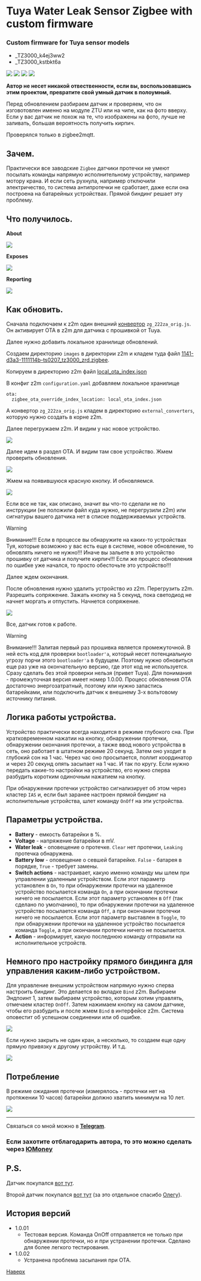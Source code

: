 # <a id="Top">Tuya Water Leak Sensor Zigbee with custom firmware</a>

### Custom firmware for Tuya sensor models

- _TZ3000_k4ej3ww2
- _TZ3000_kstbkt6a

<img src="https://raw.githubusercontent.com/slacky1965/ts0207_tz3000_zed/refs/heads/main/doc/images/ts0207_tz3000.jpg"/>

<img src="https://raw.githubusercontent.com/slacky1965/ts0207_tz3000_zed/refs/heads/main/doc/images/board.jpg"/>

<img src="https://raw.githubusercontent.com/slacky1965/ts0207_tz3000_zed/refs/heads/main/doc/images/board1.jpg"/>

<img src="https://raw.githubusercontent.com/slacky1965/ts0207_tz3000_zed/refs/heads/main/doc/images/about_orig.jpg"/>

**Автор не несет никакой отвественности, если вы, воспользовавшись этим проектом, превратите свой умный датчик в полоумный.**

Перед обновлением разбираем датчик и проверяем, что он изговотовлен именно на модуле ZTU или на чипе, как на фото вверху. Если у вас датчик не похож на те, что изображены на фото, лучше не заливать, большая вероятность получить кирпич.

Проверялся только в zigbee2mqtt.

## Зачем. 

Практически все заводские `Zigbee` датчики протечки не умеют посылать команды напрямую исполнительному устройству, например мотору крана. И если сеть рухнула, например отключили электричество, то система антипротечки не сработает, даже если она построена на батарейных устройствах. Прямой биндинг решает эту проблему.

## Что получилось. 

**About**

<img src="https://raw.githubusercontent.com/slacky1965/ts0207_tz3000_zed/refs/heads/main/doc/images/about.jpg"/>

**Exposes**

<img src="https://raw.githubusercontent.com/slacky1965/ts0207_tz3000_zed/refs/heads/main/doc/images/exposes.jpg"/>

**Reporting**

<img src="https://raw.githubusercontent.com/slacky1965/ts0207_tz3000_zed/refs/heads/main/doc/images/reporting.jpg"/>

## Как обновить.

Сначала подключаем к z2m один внешний [конвертор](https://github.com/slacky1965/ts0207_tz3000_zed/tree/main/zigbee2mqtt) `zg_222za_orig.js`. Он активирует OTA в z2m для датчика с прошивкой от Tuya.

Далее нужно добавить локальное хранилище обновлений. 

Создаем директорию `images` в директории z2m и кладем туда файл [1141-d3a3-1111114b-ts0207_tz3000_zrd.zigbee](https://github.com/slacky1965/ts0207_tz3000_zed/raw/refs/heads/main/bin/1141-d3a3-1111114b-ts0207_tz3000_zrd.zigbee).

Копируем в директорию z2m файл [local_ota_index.json](https://github.com/slacky1965/ts0207_tz3000_zed/blob/main/zigbee2mqtt/local_ota_index.json)

В конфиг z2m `configuration.yaml` добавляем локальное хранилище

```
ota:
  zigbee_ota_override_index_location: local_ota_index.json
```

А конвертор `zg_222za_orig.js` кладем в директорию `external_converters`, которую нужно создать в корне z2m.

Далее перегружаем z2m. И видим у нас новое устройство.

<img src="https://raw.githubusercontent.com/slacky1965/ts0207_tz3000_zed/refs/heads/main/doc/images/tuya_ready.jpg"/>

Далее идем в раздел OTA. И видим там свое устройство. Жмем проверить обновления.

<img src="https://raw.githubusercontent.com/slacky1965/ts0207_tz3000_zed/refs/heads/main/doc/images/update.jpg"/>
	
Жмем на появившуюся красную кнопку. И обновляемся.

<img src="https://raw.githubusercontent.com/slacky1965/ts0207_tz3000_zed/refs/heads/main/doc/images/update2.jpg"/>
	
Если все не так, как описано, значит вы что-то сделали не по инструкции (не положили файл куда нужно, не перегрузили z2m) или сигнатуры вашего датчика нет в списке поддерживаемых устройств.

> [!WARNING]
> Внимание!!! Если в процессе вы обнаружите на каких-то устройствах Туя, которые возможно у вас есть еще в системе, новое обновление, то обновлять ничего не нужно!!! Иначе вы зальете в это устройство прошивку от датчика и получите кирпич!!! Если же процесс обновления по ошибке уже начался, то просто обесточьте это устройство!!!

Далее ждем окончания.

После обновления нужно удалить устройство из z2m. Перегрузить z2m. Разрешить сопряжение. Зажать кнопку на 5 секунд, пока светодиод не начнет моргать и отпустить. Начнется сопряжение.

<img src="https://raw.githubusercontent.com/slacky1965/ts0207_tz3000_zed/refs/heads/main/doc/images/joined.jpg"/>

Все, датчик готов к работе.

> [!WARNING]
> Внимание!!! Залитая первый раз прошивка является промежуточной. В ней есть код для проверки `bootloader'а`, который несет потенциальную угрозу порчи этого `bootloader'a` в будущем. Поэтому нужно обновиться еще раз уже на окончательную версию, где этот код не используется. Сразу сделать без этой проверки нельзя (привет Tuya). Для понимания - промежуточная версия имеет номер 1.0.00. Процесс обновления ОТА достаточно энергозатратный, поэтому или нужно запастись батарейками, или подключить датчик к внешнему 3-х вольтовому источнику питания.

## Логика работы устройства.

Устройство практически всегда находится в режиме глубокого сна. При кратковременном нажатии на кнопку, обнаружении протечки, обнаружении окончания протечки, а также ввод нового устройства в сеть, оно работает в штатном режиме 20 секунд. Затем оно уходит в глубокий сон на 1 час. Через час оно просыпается, поллит координатор и через 20 секунд опять засыпает на 1 час. И так по кругу. Если нужно передать какие-то настройки на устройство, его нужно сперва разбудить коротким одиночным нажатием на кнопку.

При обнаружении протечки устройство сигнализирует об этом через кластер `IAS` и, если был заранее настроен прямой биндинг на исполнительные устройства, шлет команду `OnOff` на эти устройства.

## Параметры устройства.

- **Battery** - емкость батарейки в %.
- **Voltage** - напряжение батарейки в mV.
- **Water leak** - оповещение о протечке. `Clear` нет протечки, `Leaking` протечка обнаружена.
- **Battery low** - оповещение о севшей батарейке. `False` - батарея в порядке, `True` - требует замены.
- **Switch actions** - настраивает, какую именно команду мы шлем при управлении удаленным устройством. Если этот параметр установлен в `On`, то при обнаружении протечки на удаленное устройство посылается команда `On`, а при окончании протечки ничего не посылается. Если этот параметр установлен в `Off` (так сделано по умолчанию), то при обнаружении протечки на удаленное устройство посылается команда `Off`, а при окончании протечки ничего не посылается. Если этот параметр выставлен в `Toggle`, то при обнаружении протечки на удаленное устройство посылается команда `Toggle`, а при окончании протечки ничего не посылается.
- **Action** - информирует, какую последнюю команду отправили на исполнительное устройств.

## Немного про настройку прямого биндинга для управления каким-либо устройством.

Для управление внешним устройством напрямую нужно сперва настроить биндинг. Это делается во вкладке `Bind` z2m. Выбираем Эндпоинт 1, затем выбираем устройство, которым хотим управлять, отмечаем кластер `OnOff`. Затем нажимаем кнопку на самом датчике, чтобы его разбудить и после жмем `Bind` в интерфейсе z2m. Система оповестит об успешном соединении или об ошибке.

<img src="https://raw.githubusercontent.com/slacky1965/ts0207_tz3000_zed/refs/heads/main/doc/images/binding1.jpg"/>

Если нужно закрыть не один кран, а несколько, то создаем еще одну прямую привязку к другому устройству. И т.д.

<img src="https://raw.githubusercontent.com/slacky1965/ts0207_tz3000_zed/refs/heads/main/doc/images/binding2.jpg"/>

## Потребление

В режиме ожидания протечки (измерялось - протечки нет на протяжении 10 часов) батарейки должно хватить минимум на 10 лет.

<img src="https://raw.githubusercontent.com/slacky1965/ts0207_tz3000_zed/refs/heads/main/doc/images/sleep_period_1hour.jpg"/>

---

Связаться со мной можно в **[Telegram](https://t.me/slacky1965)**.

### Если захотите отблагодарить автора, то это можно сделать через [ЮMoney](https://yoomoney.ru/to/4100118300223495)

## P.S. 

Датчик покупался [вот тут](https://aliexpress.ru/item/1005007627377380.html?sku_id=12000041560940091). 

Второй датчик покупался [вот тут](https://aliexpress.ru/item/1005007399103547.html?sku_id=12000040584803584) (за это отдельное спасибо [Олегу](https://t.me/Novgorod_DIYZi)). 

## История версий
- 1.0.01
	- Тестовая версия. Команда OnOff отправляется не только при обнаружении протечки, но и при устранении протечки. Сделано для более легкого тестирования.
- 1.0.02
	- Устранена проблема засыпания при ОТА.

[Наверх](#Top)


